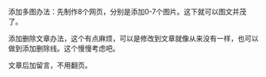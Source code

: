 添加多图办法：先制作8个网页，分别是添加0-7个图片。这下就可以图文并茂了。

添加删除文章办法，这个有点麻烦，可以是修改到文章就像从来没有一样，也可以做到添加删除线。这个慢慢考虑吧。

文章后加留言，不用翻页。